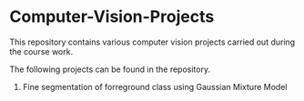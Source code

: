 # Computer-Vision-Projects
This repository contains various computer vision projects carried out during the course work.

The following projects can be found in the repository.
1. Fine segmentation of forreground class using Gaussian Mixture Model
